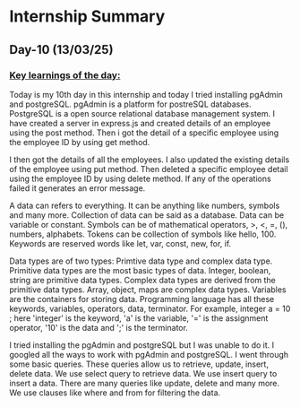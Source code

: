 # Internship Summary
## Day-10 (13/03/25)
### <ins> Key learnings of the day:</ins>
Today is my 10th day in this internship and today I tried installing pgAdmin and postgreSQL. pgAdmin is a platform for postreSQL databases. PostgreSQL is a open source relational database management system. I have created a server in express.js and created details of an employee using the post method. Then i got the detail of a specific employee using the employee ID by using get method.

I then got the details of all the employees. I also updated the existing details of the employee using put method. Then deleted a specific employee detail using the employee ID by using delete method. If any of the operations failed it generates an error message.

A data can refers to everything. It can be anything like numbers, symbols and many more. Collection of data can be said as a database. Data can be variable or constant. Symbols can be of mathematical operators, >, <, =, (), numbers, alphabets. Tokens can be collection of symbols like hello, 100. Keywords are reserved words like let, var, const, new, for, if. 

Data types are of two types: Primtive data type and complex data type. Primitive data types are the most basic types of data. Integer, boolean, string are primitive data types. Complex data types are derived from the primitive data types. Array, object, maps are complex data types. Variables are the containers for storing data. Programming language has all these keywords, variables, operators, data, terminator. For example, integer a = 10 ; here 'integer' is the keyword, 'a' is the variable, '=' is the assignment operator, '10' is the data and ';' is the terminator.

I tried installing the pgAdmin and postgreSQL but I was unable to do it. I googled all the ways to work with pgAdmin and postgreSQL. I went through some basic queries. These queries allow us to retrieve, update, insert, delete data. We use select query to retrieve data. We use insert query to insert a  data. There are many queries like update, delete and many more. We use clauses like where and from for filtering the data.